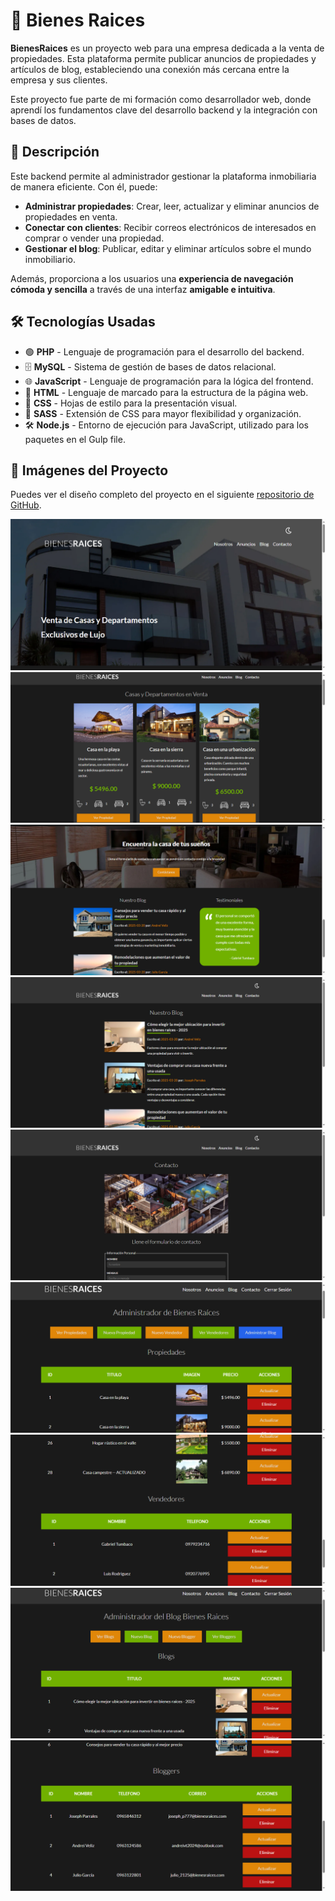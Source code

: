 # 🏡 Bienes Raices
**BienesRaices** es un proyecto web para una empresa dedicada a la venta de propiedades. Esta plataforma permite publicar anuncios de propiedades y artículos de blog, estableciendo una conexión más cercana entre la empresa y sus clientes.

Este proyecto fue parte de mi formación como desarrollador web, donde aprendí los fundamentos clave del desarrollo backend y la integración con bases de datos.

## 📖 Descripción

Este backend permite al administrador gestionar la plataforma inmobiliaria de manera eficiente. Con él, puede:  

- **Administrar propiedades**: Crear, leer, actualizar y eliminar anuncios de propiedades en venta.  
- **Conectar con clientes**: Recibir correos electrónicos de interesados en comprar o vender una propiedad.  
- **Gestionar el blog**: Publicar, editar y eliminar artículos sobre el mundo inmobiliario.  

Además, proporciona a los usuarios una **experiencia de navegación cómoda y sencilla** a través de una interfaz **amigable e intuitiva**.

## 🛠 Tecnologías Usadas  

- 🟢 **PHP** - Lenguaje de programación para el desarrollo del backend.  
- 🗄 **MySQL** - Sistema de gestión de bases de datos relacional.  
- 🌐 **JavaScript** - Lenguaje de programación para la lógica del frontend.  
- 📄 **HTML** - Lenguaje de marcado para la estructura de la página web.  
- 🎨 **CSS** - Hojas de estilo para la presentación visual.  
- 🎨 **SASS** - Extensión de CSS para mayor flexibilidad y organización.  
- 🛠 **Node.js** - Entorno de ejecución para JavaScript, utilizado para los paquetes en el Gulp file. 

## 📸 Imágenes del Proyecto

Puedes ver el diseño completo del proyecto en el siguiente [repositorio de GitHub](https://github.com/Gatumbac/BienesRaices).

![Pantalla principal](src/img/repo/screenshot-2025-03-20-17-39-35.png)
![Propiedades](src/img/repo/screenshot-2025-03-20-17-42-21.png)
![Blog - Testimoniales](src/img/repo/screenshot-2025-03-20-17-43-14.png)
![Blog](src/img/repo/screenshot-2025-03-20-17-43-26.png)
![Contacto](src/img/repo/screenshot-2025-03-20-17-43-53.png)
![Admin](src/img/repo/screenshot-2025-03-20-17-44-43.png)
![Admin](src/img/repo/screenshot-2025-03-20-17-44-54.png)
![Admin Blog](src/img/repo/screenshot-2025-03-20-17-45-52.png)
![Admin Blog](src/img/repo/screenshot-2025-03-20-17-46-04.png)







